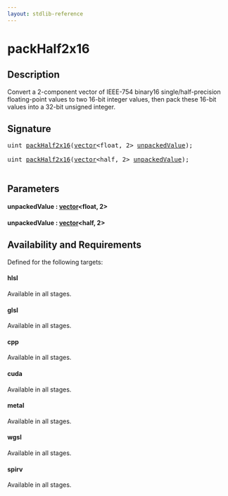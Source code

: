 ```yaml
---
layout: stdlib-reference
---
```


# packHalf2x16

## Description

Convert a 2-component vector of IEEE-754 binary16 single/half-precision floating-point
values to two 16-bit integer values, then pack these 16-bit values into a
32-bit unsigned integer.




## Signature 

<pre>
<span class="code_keyword">uint</span> <a href=".html">packHalf2x16</a>(<a href="../../types/vector/index.html" class="code_type">vector</a>&lt;<span class="code_keyword">float</span>, 2&gt; <a href=".html#decl-unpackedValue" class="code_param">unpackedValue</a>);

<span class="code_keyword">uint</span> <a href=".html">packHalf2x16</a>(<a href="../../types/vector/index.html" class="code_type">vector</a>&lt;<span class="code_keyword">half</span>, 2&gt; <a href=".html#decl-unpackedValue" class="code_param">unpackedValue</a>);

</pre>

## Parameters

####  <a id="decl-unpackedValue"></a>unpackedValue  : [vector](../../types/vector/index.html)\<float, 2\>
####  <a id="decl-unpackedValue"></a>unpackedValue  : [vector](../../types/vector/index.html)\<half, 2\>

## Availability and Requirements

Defined for the following targets:

#### hlsl
Available in all stages.

#### glsl
Available in all stages.

#### cpp
Available in all stages.

#### cuda
Available in all stages.

#### metal
Available in all stages.

#### wgsl
Available in all stages.

#### spirv
Available in all stages.



